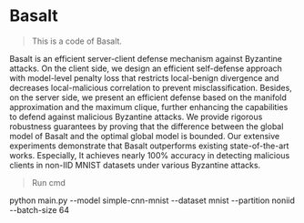 # Basalt

> This is a code of Basalt.

Basalt is an efficient server-client defense mechanism against Byzantine attacks.  On the client side, we design an efficient self-defense approach with model-level penalty loss that restricts local-benign divergence and decreases local-malicious correlation to prevent misclassification. Besides, on the server side, we present an efficient defense based on the manifold approximation and the maximum clique, further enhancing the capabilities to defend against malicious Byzantine attacks. We provide rigorous robustness guarantees by proving that the difference between the global model of Basalt and the optimal global model is bounded. Our extensive experiments demonstrate that Basalt outperforms existing state-of-the-art works. Especially, It achieves nearly 100% accuracy in detecting malicious clients in non-IID MNIST datasets under various Byzantine attacks.

> Run cmd

python main.py --model simple-cnn-mnist --dataset mnist --partition noniid --batch-size 64
